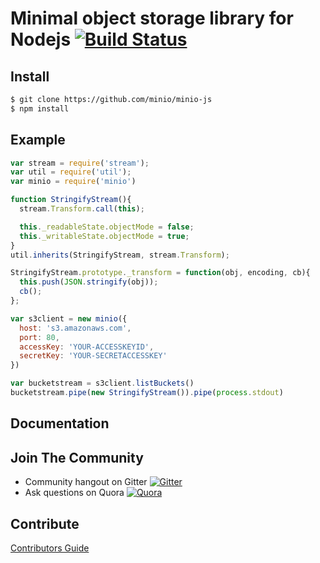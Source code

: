 # Minimal object storage library for Nodejs [![Build Status](https://travis-ci.org/minio/minio-js.svg)](https://travis-ci.org/minio/minio-js)

## Install

```sh
$ git clone https://github.com/minio/minio-js
$ npm install
```

## Example

```js
var stream = require('stream');
var util = require('util');
var minio = require('minio')

function StringifyStream(){
  stream.Transform.call(this);

  this._readableState.objectMode = false;
  this._writableState.objectMode = true;
}
util.inherits(StringifyStream, stream.Transform);

StringifyStream.prototype._transform = function(obj, encoding, cb){
  this.push(JSON.stringify(obj));
  cb();
};

var s3client = new minio({
  host: 's3.amazonaws.com',
  port: 80,
  accessKey: 'YOUR-ACCESSKEYID',
  secretKey: 'YOUR-SECRETACCESSKEY'
})

var bucketstream = s3client.listBuckets()
bucketstream.pipe(new StringifyStream()).pipe(process.stdout)
```

## Documentation

## Join The Community
* Community hangout on Gitter    [![Gitter](https://badges.gitter.im/Join%20Chat.svg)](https://gitter.im/minio/minio?utm_source=badge&utm_medium=badge&utm_campaign=pr-badge&utm_content=badge)
* Ask questions on Quora  [![Quora](http://upload.wikimedia.org/wikipedia/commons/thumb/5/57/Quora_logo.svg/55px-Quora_logo.svg.png)](http://www.quora.com/Minio)

## Contribute

[Contributors Guide](./CONTRIBUTING.md)
